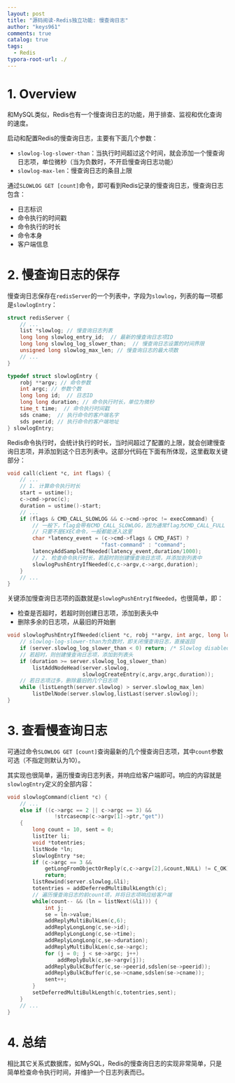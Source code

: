 ```yaml
---
layout: post
title: "源码阅读-Redis独立功能: 慢查询日志"
author: "keys961"
comments: true
catalog: true
tags:
  - Redis
typora-root-url: ./
---
```


# 1. Overview

和MySQL类似，Redis也有一个慢查询日志的功能，用于排查、监视和优化查询的速度。

启动和配置Redis的慢查询日志，主要有下面几个参数：

- `slowlog-log-slower-than`：当执行时间超过这个时间，就会添加一个慢查询日志项，单位微秒（当为负数时，不开启慢查询日志功能）
- `slowlog-max-len`：慢查询日志的条目上限

通过`SLOWLOG GET [count]`命令，即可看到Redis记录的慢查询日志，慢查询日志包含：

- 日志标识
- 命令执行的时间戳
- 命令执行的时长
- 命令本身
- 客户端信息

# 2. 慢查询日志的保存

慢查询日志保存在`redisServer`的一个列表中，字段为`slowlog`，列表的每一项都是`slowlogEntry`：

```C
struct redisServer {
    // ...
    list *slowlog; // 慢查询日志列表
    long long slowlog_entry_id;  // 最新的慢查询日志项ID
    long long slowlog_log_slower_than;  // 慢查询日志设置的时间界限
    unsigned long slowlog_max_len; // 慢查询日志的最大项数
    // ...
}

typedef struct slowlogEntry {
    robj **argv; // 命令参数
    int argc; // 参数个数
    long long id;  // 日志ID
    long long duration; // 命令执行时长，单位为微秒
    time_t time;  // 命令执行时间戳
    sds cname;  // 执行命令的客户端名字
    sds peerid; // 执行命令的客户端地址
} slowlogEntry;
```

Redis命令执行时，会统计执行的时长，当时间超过了配置的上限，就会创建慢查询日志项，并添加到这个日志列表中。这部分代码在下面有所体现，这里截取关键部分：

```C
void call(client *c, int flags) {
    // ...
    // 1. 计算命令执行时长
    start = ustime();
    c->cmd->proc(c);
    duration = ustime()-start;
    // ...
    if (flags & CMD_CALL_SLOWLOG && c->cmd->proc != execCommand) {
        // 一般下，flag会带有CMD_CALL_SLOWLOG，因为通常flag为CMD_CALL_FULL
        // 只要不是EXEC命令，一般都能进入这里
        char *latency_event = (c->cmd->flags & CMD_FAST) ?
                              "fast-command" : "command";
        latencyAddSampleIfNeeded(latency_event,duration/1000);
        // 2. 检查命令执行时长，若超时则创建慢查询日志项，并添加到列表中
        slowlogPushEntryIfNeeded(c,c->argv,c->argc,duration);
    }
    // ...
}
```

关键添加慢查询日志项的函数就是`slowlogPushEntryIfNeeded`，也很简单，即：

- 检查是否超时，若超时则创建日志项，添加到表头中
- 删除多余的日志项，从最旧的开始删

```C
void slowlogPushEntryIfNeeded(client *c, robj **argv, int argc, long long duration) {
    // slowlog-log-slower-than为负数时，即关闭慢查询日志，直接返回
    if (server.slowlog_log_slower_than < 0) return; /* Slowlog disabled */
    // 若超时，则创建慢查询日志项，添加到列表头
    if (duration >= server.slowlog_log_slower_than)
        listAddNodeHead(server.slowlog,
                        slowlogCreateEntry(c,argv,argc,duration));
    // 若日志项过多，删除最旧的几个日志项
    while (listLength(server.slowlog) > server.slowlog_max_len)
        listDelNode(server.slowlog,listLast(server.slowlog));
}
```

# 3. 查看慢查询日志

可通过命令`SLOWLOG GET [count]`查询最新的几个慢查询日志项，其中`count`参数可选（不指定则默认为10）。

其实现也很简单，遍历慢查询日志列表，并响应给客户端即可。响应的内容就是`slowlogEntry`定义的全部内容：

```C
void slowlogCommand(client *c) {
    // ...
    else if ((c->argc == 2 || c->argc == 3) &&
               !strcasecmp(c->argv[1]->ptr,"get"))
    {
        long count = 10, sent = 0;
        listIter li;
        void *totentries;
        listNode *ln;
        slowlogEntry *se;
        if (c->argc == 3 &&
            getLongFromObjectOrReply(c,c->argv[2],&count,NULL) != C_OK)
            return;
        listRewind(server.slowlog,&li);
        totentries = addDeferredMultiBulkLength(c);
        // 遍历慢查询日志的前count项，并将日志项响应给客户端
        while(count-- && (ln = listNext(&li))) {
            int j;
            se = ln->value;
            addReplyMultiBulkLen(c,6);
            addReplyLongLong(c,se->id);
            addReplyLongLong(c,se->time);
            addReplyLongLong(c,se->duration);
            addReplyMultiBulkLen(c,se->argc);
            for (j = 0; j < se->argc; j++)
                addReplyBulk(c,se->argv[j]);
            addReplyBulkCBuffer(c,se->peerid,sdslen(se->peerid));
            addReplyBulkCBuffer(c,se->cname,sdslen(se->cname));
            sent++;
        }
        setDeferredMultiBulkLength(c,totentries,sent);
    } 
    // ...
}
```

# 4. 总结

相比其它关系式数据库，如MySQL，Redis的慢查询日志的实现非常简单，只是简单检查命令执行时间，并维护一个日志列表而已。